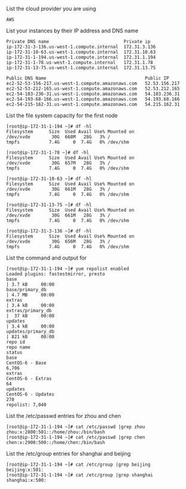 List the cloud provider you are using

	AWS	
List your instances by their IP address and DNS name

	Private DNS name 							Private ip
	ip-172-31-3-136.us-west-1.compute.internal	172.31.3.136
	ip-172-31-10-63.us-west-1.compute.internal	172.31.10.63
	ip-172-31-1-194.us-west-1.compute.internal	172.31.1.194
	ip-172-31-1-78.us-west-1.compute.internal	172.31.1.78
	ip-172-31-13-75.us-west-1.compute.internal	172.31.13.75

	Public DNS Name										Public IP
	ec2-52-53-156-217.us-west-1.compute.amazonaws.com	52.53.156.217
	ec2-52-53-212-165.us-west-1.compute.amazonaws.com	52.53.212.165
	ec2-54-183-236-31.us-west-1.compute.amazonaws.com	54.183.236.31
	ec2-54-193-68-166.us-west-1.compute.amazonaws.com	54.193.68.166
	ec2-54-215-162-31.us-west-1.compute.amazonaws.com	54.215.162.31

List the file system capacity for the first node

	[root@ip-172-31-1-194 ~]# df -hl
	Filesystem      Size  Used Avail Use% Mounted on
	/dev/xvde        30G  668M   28G   3% /
	tmpfs           7.4G     0  7.4G   0% /dev/shm
	
	[root@ip-172-31-1-78 ~]# df -hl
	Filesystem      Size  Used Avail Use% Mounted on
	/dev/xvde        30G  657M   28G   3% /
	tmpfs           7.4G     0  7.4G   0% /dev/shm
	
	[root@ip-172-31-10-63 ~]# df -hl
	Filesystem      Size  Used Avail Use% Mounted on
	/dev/xvde        30G  661M   28G   3% /
	tmpfs           7.4G     0  7.4G   0% /dev/shm
	
	[root@ip-172-31-13-75 ~]# df -hl
	Filesystem      Size  Used Avail Use% Mounted on
	/dev/xvde        30G  661M   28G   3% /
	tmpfs           7.4G     0  7.4G   0% /dev/shm
	
	[root@ip-172-31-3-136 ~]# df -hl
	Filesystem      Size  Used Avail Use% Mounted on
	/dev/xvde        30G  656M   28G   3% /
	tmpfs           7.4G     0  7.4G   0% /dev/shm

List the command and output for
	
	[root@ip-172-31-1-194 ~]# yum repolist enabled
	Loaded plugins: fastestmirror, presto
	base                                                                                                                                             | 3.7 kB     00:00     
	base/primary_db                                                                                                                                  | 4.7 MB     00:00     
	extras                                                                                                                                           | 3.4 kB     00:00     
	extras/primary_db                                                                                                                                |  37 kB     00:00     
	updates                                                                                                                                          | 3.4 kB     00:00     
	updates/primary_db                                                                                                                               | 821 kB     00:00     
	repo id                                                                    repo name                                                                              status
	base                                                                       CentOS-6 - Base                                                                        6,706
	extras                                                                     CentOS-6 - Extras                                                                         64
	updates                                                                    CentOS-6 - Updates                                                                       270
	repolist: 7,040

List the /etc/passwd entries for zhou and chen

	[root@ip-172-31-1-194 ~]# cat /etc/passwd |grep zhou
	zhou:x:2800:501::/home/zhou:/bin/bash
	[root@ip-172-31-1-194 ~]# cat /etc/passwd |grep chen
	chen:x:2900:500::/home/chen:/bin/bash

List the /etc/group entries for shanghai and beijing

	[root@ip-172-31-1-194 ~]# cat /etc/group |grep beijing
	beijing:x:501:
	[root@ip-172-31-1-194 ~]# cat /etc/group |grep shanghai
	shanghai:x:500:


